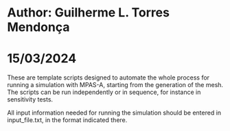 # Author: Guilherme L. Torres Mendonça
# 15/03/2024

These are template scripts designed to automate the whole process for running a simulation with MPAS-A, starting from the generation of the mesh. The scripts can be run independently or in sequence, for instance in sensitivity tests.

All input information needed for running the simulation should be entered in input_file.txt, in the format indicated there.
